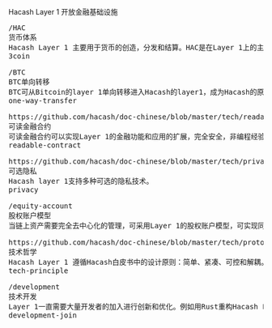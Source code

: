 Hacash Layer 1 
开放金融基础设施



<pre class="nav">
/HAC
货币体系
Hacash Layer 1 主要用于货币的创造，分发和结算。HAC是在Layer 1上的主要货币。
3coin

/BTC
BTC单向转移
BTC可从Bitcoin的layer 1单向转移进入Hacash的layer1，成为Hacash的原生货币。
one-way-transfer

https://github.com/hacash/doc-chinese/blob/master/tech/readability_contract_introduction.md
可读金融合约
可读金融合约可以实现Layer 1的金融功能和应用的扩展，完全安全，非编程经验的人也可完全理解。
readable-contract

https://github.com/hacash/doc-chinese/blob/master/tech/privacy_technology_explanation.md
可选隐私
Hacash layer 1支持多种可选的隐私技术。
privacy

/equity-account
股权账户模型
当链上资产需要完全去中心化的管理，可采用Layer 1的股权账户模型，可实现同股不同权等功能。

https://github.com/hacash/doc-chinese/blob/master/tech/protocol_architecture_design_principles.md
技术哲学
Hacash Layer 1 遵循Hacash白皮书中的设计原则：简单、紧凑、可控和解耦。
tech-principle

/development
技术开发
Layer 1一直需要大量开发者的加入进行创新和优化。例如用Rust重构Hacash Layer 1等。
development-join
</pre>
